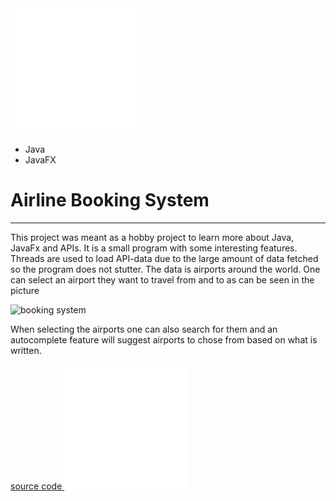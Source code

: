 
<a href="index.html" class="backButton">
  <img src="images/button-images/whitearrowleft.png" alt="back arrow">
</a>

<ul class="tags">
  <li>Java</li>
  <li>JavaFX</li>
</ul>

# Airline Booking System
---

This project was meant as a hobby project to learn more about Java, JavaFx and APIs. It is a small program with some interesting features. Threads are used to load API-data 
due to the large amount of data fetched so the program does not stutter. The data is airports around the world. One can select an airport they want to travel from and to as can be
seen in the picture

<img src="https://user-images.githubusercontent.com/21344056/118495832-dd54e980-b723-11eb-9c9d-1c594b863517.png" alt="booking system" class="previewImage">

When selecting the airports one can also search for them and an autocomplete feature will suggest airports to chose from based on what is written.


<a href="https://github.com/Cladnic/AirlineSystem" target="_blank" class="repository">
    <span>source code</span>
    <img src="images/button-images/whitegithubbtnimg.png" alt="github image">
</a>